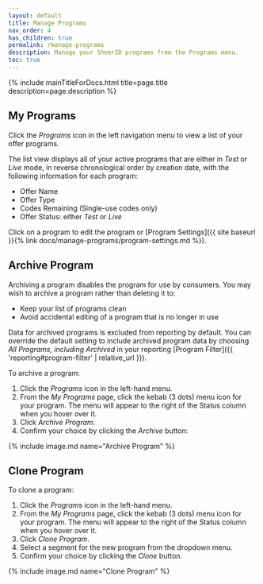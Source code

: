 ```yaml
---
layout: default
title: Manage Programs
nav_order: 4
has_children: true
permalink: /manage-programs
description: Manage your SheerID programs from the Programs menu.
toc: true
---
```


{% include mainTitleForDocs.html title=page.title description=page.description %}

## My Programs

Click the *Programs* icon in the left navigation menu to view a list of your offer
programs.

The list view displays all of your active programs that are either in *Test* or *Live* mode, in reverse chronological order by creation date, with the following information for each program:

* Offer Name
* Offer Type
* Codes Remaining (Single-use codes only)
* Offer Status: either *Test* or *Live*

Click on a program to edit the program or [Program Settings]({{ site.baseurl }}{% link docs/manage-programs/program-settings.md %}).

## Archive Program

Archiving a program disables the program for use by consumers. You may wish to archive
a program rather than deleting it to:

* Keep your list of programs clean
* Avoid accidental editing of a program that is no longer in use

Data for archived programs is excluded from reporting by default. You can override the default
setting to include archived program data by choosing *All Programs, including Archived* in your reporting [Program Filter]({{ 'reporting#program-filter' | relative_url }}).

To archive a program:

1. Click the *Programs* icon in the left-hand menu.
1. From the *My Programs* page, click the kebab (3 dots) menu icon for your program. The menu will appear to the right of the Status column when you hover over it.
1. Click *Archive Program*.
1. Confirm your choice by clicking the *Archive* button:

{% include image.md name="Archive Program" %}

## Clone Program

To clone a program:

1. Click the *Programs* icon in the left-hand menu.
1. From the *My Programs* page, click the kebab (3 dots) menu icon for your program. The menu will appear to the right of the Status column when you hover over it.
1. Click *Clone Program*.
1. Select a segment for the new program from the dropdown menu.
1. Confirm your choice by clicking the *Clone* button.

{% include image.md name="Clone Program" %}

